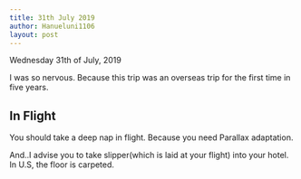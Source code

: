 ```yaml
---
title: 31th July 2019
author: Hanueluni1106
layout: post
---
```

Wednesday 31th of July, 2019

I was so nervous. Because this trip was an overseas trip for the first time in five years.




## In Flight

You should take a deep nap in flight. Because you need Parallax adaptation.




And..I advise you to take slipper(which is laid at your flight) into your hotel. In U.S, the floor is carpeted.
